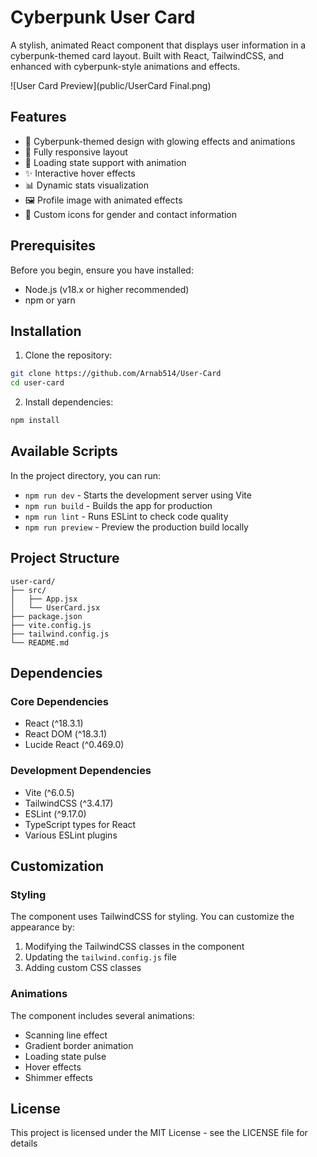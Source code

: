 # Cyberpunk User Card

A stylish, animated React component that displays user information in a cyberpunk-themed card layout. Built with React, TailwindCSS, and enhanced with cyberpunk-style animations and effects.

![User Card Preview](public/UserCard Final.png)

## Features

- 🎨 Cyberpunk-themed design with glowing effects and animations
- 📱 Fully responsive layout
- 🔄 Loading state support with animation
- ✨ Interactive hover effects
- 📊 Dynamic stats visualization
- 🖼️ Profile image with animated effects
- 🎯 Custom icons for gender and contact information

## Prerequisites

Before you begin, ensure you have installed:
- Node.js (v18.x or higher recommended)
- npm or yarn

## Installation

1. Clone the repository:
```bash
git clone https://github.com/Arnab514/User-Card
cd user-card
```

2. Install dependencies:
```bash
npm install
```

## Available Scripts

In the project directory, you can run:

- `npm run dev` - Starts the development server using Vite
- `npm run build` - Builds the app for production
- `npm run lint` - Runs ESLint to check code quality
- `npm run preview` - Preview the production build locally

## Project Structure

```
user-card/
├── src/
│   ├── App.jsx
│   └── UserCard.jsx
├── package.json
├── vite.config.js
├── tailwind.config.js
└── README.md
```

## Dependencies

### Core Dependencies
- React (^18.3.1)
- React DOM (^18.3.1)
- Lucide React (^0.469.0)

### Development Dependencies
- Vite (^6.0.5)
- TailwindCSS (^3.4.17)
- ESLint (^9.17.0)
- TypeScript types for React
- Various ESLint plugins

## Customization

### Styling

The component uses TailwindCSS for styling. You can customize the appearance by:

1. Modifying the TailwindCSS classes in the component
2. Updating the `tailwind.config.js` file
3. Adding custom CSS classes

### Animations

The component includes several animations:
- Scanning line effect
- Gradient border animation
- Loading state pulse
- Hover effects
- Shimmer effects

## License

This project is licensed under the MIT License - see the LICENSE file for details